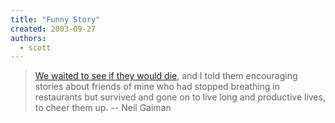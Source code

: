 ```yaml
---
title: "Funny Story"
created: 2003-09-27
authors:
  - scott
---
```


> [We waited to see if they would die](http://www.neilgaiman.com/journal/2003_09_21_archive.asp#106461635024195493), and I told them encouraging stories about friends of mine who had stopped breathing in restaurants but survived and gone on to live long and productive lives, to cheer them up.
> \-- Neil Gaiman
